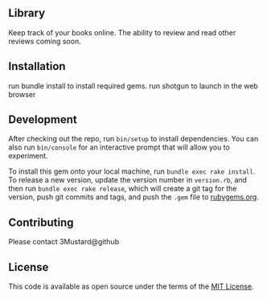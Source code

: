 ## Library

Keep track of your books online. The ability to review and read other reviews coming soon.

## Installation

run bundle install to install required gems.
run shotgun to launch in the web browser


## Development

After checking out the repo, run `bin/setup` to install dependencies. You can also run `bin/console` for an interactive prompt that will allow you to experiment.

To install this gem onto your local machine, run `bundle exec rake install`. To release a new version, update the version number in `version.rb`, and then run `bundle exec rake release`, which will create a git tag for the version, push git commits and tags, and push the `.gem` file to [rubygems.org](https://rubygems.org).

## Contributing

Please contact 3Mustard@github

## License

This code is available as open source under the terms of the [MIT License](https://opensource.org/licenses/MIT).
